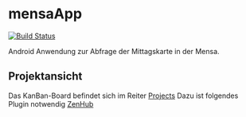 # mensaApp
[![Build Status](https://travis-ci.org/thorstenwitt/mensaApp.svg?branch=master)](https://travis-ci.org/thorstenwitt/mensaApp)

Android Anwendung zur Abfrage der Mittagskarte in der Mensa.


## Projektansicht
Das KanBan-Board befindet sich im Reiter [Projects](https://github.com/facebook/react/wiki/Sites-Using-React)
Dazu ist folgendes Plugin notwendig [ZenHub](https://www.zenhub.com/)

